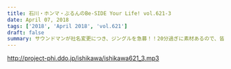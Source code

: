 ```yaml
---
title: 石川・ホンマ・ぶるんのBe-SIDE Your Life! vol.621-3
date: April 07, 2018
tags: ['2018', 'April 2018', 'vol.621']
draft: false
summary: サウンドマンが社名変更につき、ジングルを急募！！20分過ぎに素材あるので、皆さんご応募よろしくお願いします！MIURA
---
```


http://project-phi.ddo.jp/ishikawa/ishikawa621_3.mp3
